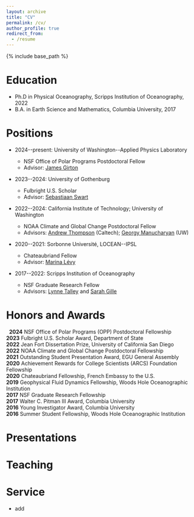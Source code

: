 ```yaml
---
layout: archive
title: "CV"
permalink: /cv/
author_profile: true
redirect_from:
  - /resume
---
```


{% include base_path %}

Education
======
* Ph.D in Physical Oceanography, Scripps Institution of Oceanography, 2022
* B.A. in Earth Science and Mathematics, Columbia University, 2017

Positions
======
* 2024--present: University of Washington--Applied Physics Laboratory
  * NSF Office of Polar Programs Postdoctoral Fellow
  * Advisor: [James Girton](https://www.apl.washington.edu/people/profile.php?last_name=Girton&first_name=James)

* 2023--2024: University of Gothenburg
  * Fulbright U.S. Scholar
  * Advisor: [Sebastiaan Swart](https://sebswart.com/)

* 2022--2024: California Institute of Technology; University of Washington
  * NOAA Climate and Global Change Postdoctoral Fellow
  * Advisors: [Andrew Thompson](https://web.gps.caltech.edu/~andrewt/) (Caltech); [Georgy Manucharyan](https://deep.ocean.washington.edu/) (UW)

* 2020--2021: Sorbonne Université, LOCEAN--IPSL
  * Chateaubriand Fellow
  * Advisor: [Marina Lévy](https://pagesperso.locean-ipsl.upmc.fr/marina/)

* 2017--2022: Scripps Institution of Oceanography
  * NSF Graduate Research Fellow
  * Advisors: [Lynne Talley](https://sam.ucsd.edu/talleyhome.html) and [Sarah Gille](https://pordlabs.ucsd.edu/sgille/)  

Honors and Awards
======
&nbsp;&nbsp;**2024** NSF Office of Polar Programs (OPP) Postdoctoral Fellowship<br>
**2023** Fulbright U.S. Scholar Award, Department of State<br>
**2022** Jean Fort Dissertation Prize, University of California San Diego<br>
**2022** NOAA Climate and Global Change Postdoctoral Fellowship<br>
**2021** Outstanding Student Presentation Award, EGU General Assembly<br>
**2020** Achievement Rewards for College Scientists (ARCS) Foundation Fellowship<br>
**2020** Chateaubriand Fellowship, French Embassy to the U.S.<br>
**2019** Geophysical Fluid Dynamics Fellowship, Woods Hole Oceanographic Institution<br>
**2017** NSF Graduate Research Fellowship<br>
**2017** Walter C. Pitman III Award, Columbia University<br>
**2016** Young Investigator Award, Columbia University<br>
**2016** Summer Student Fellowship, Woods Hole Oceanographic Institution
  
Presentations
======
  
Teaching
======

Service
======
* add
